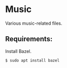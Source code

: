 # Music

Various music-related files.

## Requirements:

Install Bazel.

```shell
$ sudo apt install bazel
```

